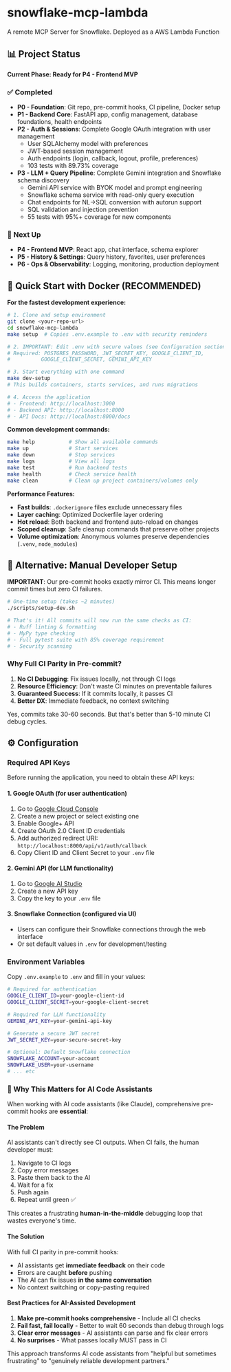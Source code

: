 # snowflake-mcp-lambda
A remote MCP Server for Snowflake. Deployed as a AWS Lambda Function

## 📊 Project Status

**Current Phase: Ready for P4 - Frontend MVP**

### ✅ Completed
- **P0 - Foundation**: Git repo, pre-commit hooks, CI pipeline, Docker setup
- **P1 - Backend Core**: FastAPI app, config management, database foundations, health endpoints
- **P2 - Auth & Sessions**: Complete Google OAuth integration with user management
  - User SQLAlchemy model with preferences
  - JWT-based session management
  - Auth endpoints (login, callback, logout, profile, preferences)
  - 103 tests with 89.73% coverage
- **P3 - LLM + Query Pipeline**: Complete Gemini integration and Snowflake schema discovery
  - Gemini API service with BYOK model and prompt engineering
  - Snowflake schema service with read-only query execution
  - Chat endpoints for NL→SQL conversion with autorun support
  - SQL validation and injection prevention
  - 55 tests with 95%+ coverage for new components

### 🎯 Next Up
- **P4 - Frontend MVP**: React app, chat interface, schema explorer
- **P5 - History & Settings**: Query history, favorites, user preferences
- **P6 - Ops & Observability**: Logging, monitoring, production deployment

## 🚀 Quick Start with Docker (RECOMMENDED)

**For the fastest development experience:**

```bash
# 1. Clone and setup environment
git clone <your-repo-url>
cd snowflake-mcp-lambda
make setup  # Copies .env.example to .env with security reminders

# 2. IMPORTANT: Edit .env with secure values (see Configuration section below)
# Required: POSTGRES_PASSWORD, JWT_SECRET_KEY, GOOGLE_CLIENT_ID,
#          GOOGLE_CLIENT_SECRET, GEMINI_API_KEY

# 3. Start everything with one command
make dev-setup
# This builds containers, starts services, and runs migrations

# 4. Access the application
# - Frontend: http://localhost:3000
# - Backend API: http://localhost:8000
# - API Docs: http://localhost:8000/docs
```

**Common development commands:**
```bash
make help           # Show all available commands
make up             # Start services
make down           # Stop services
make logs           # View all logs
make test           # Run backend tests
make health         # Check service health
make clean          # Clean up project containers/volumes only
```

**Performance Features:**
- **Fast builds**: `.dockerignore` files exclude unnecessary files
- **Layer caching**: Optimized Dockerfile layer ordering
- **Hot reload**: Both backend and frontend auto-reload on changes
- **Scoped cleanup**: Safe cleanup commands that preserve other projects
- **Volume optimization**: Anonymous volumes preserve dependencies (`.venv`, `node_modules`)

## 🚀 Alternative: Manual Developer Setup

**IMPORTANT**: Our pre-commit hooks exactly mirror CI. This means longer commit times but zero CI failures.

```bash
# One-time setup (takes ~2 minutes)
./scripts/setup-dev.sh

# That's it! All commits will now run the same checks as CI:
# - Ruff linting & formatting
# - MyPy type checking
# - Full pytest suite with 85% coverage requirement
# - Security scanning
```

### Why Full CI Parity in Pre-commit?

1. **No CI Debugging**: Fix issues locally, not through CI logs
2. **Resource Efficiency**: Don't waste CI minutes on preventable failures
3. **Guaranteed Success**: If it commits locally, it passes CI
4. **Better DX**: Immediate feedback, no context switching

Yes, commits take 30-60 seconds. But that's better than 5-10 minute CI debug cycles.

## ⚙️ Configuration

### Required API Keys

Before running the application, you need to obtain these API keys:

#### 1. Google OAuth (for user authentication)
1. Go to [Google Cloud Console](https://console.cloud.google.com/)
2. Create a new project or select existing one
3. Enable Google+ API
4. Create OAuth 2.0 Client ID credentials
5. Add authorized redirect URI: `http://localhost:8000/api/v1/auth/callback`
6. Copy Client ID and Client Secret to your `.env` file

#### 2. Gemini API (for LLM functionality)
1. Go to [Google AI Studio](https://makersuite.google.com/app/apikey)
2. Create a new API key
3. Copy the key to your `.env` file

#### 3. Snowflake Connection (configured via UI)
- Users can configure their Snowflake connections through the web interface
- Or set default values in `.env` for development/testing

### Environment Variables

Copy `.env.example` to `.env` and fill in your values:

```bash
# Required for authentication
GOOGLE_CLIENT_ID=your-google-client-id
GOOGLE_CLIENT_SECRET=your-google-client-secret

# Required for LLM functionality
GEMINI_API_KEY=your-gemini-api-key

# Generate a secure JWT secret
JWT_SECRET_KEY=your-secure-secret-key

# Optional: Default Snowflake connection
SNOWFLAKE_ACCOUNT=your-account
SNOWFLAKE_USER=your-username
# ... etc
```

### 🤖 Why This Matters for AI Code Assistants

When working with AI code assistants (like Claude), comprehensive pre-commit hooks are **essential**:

#### The Problem
AI assistants can't directly see CI outputs. When CI fails, the human developer must:
1. Navigate to CI logs
2. Copy error messages
3. Paste them back to the AI
4. Wait for a fix
5. Push again
6. Repeat until green ✅

This creates a frustrating **human-in-the-middle** debugging loop that wastes everyone's time.

#### The Solution
With full CI parity in pre-commit hooks:
- AI assistants get **immediate feedback** on their code
- Errors are caught **before** pushing
- The AI can fix issues **in the same conversation**
- No context switching or copy-pasting required

#### Best Practices for AI-Assisted Development
1. **Make pre-commit hooks comprehensive** - Include all CI checks
2. **Fail fast, fail locally** - Better to wait 60 seconds than debug through logs
3. **Clear error messages** - AI assistants can parse and fix clear errors
4. **No surprises** - What passes locally MUST pass in CI

This approach transforms AI code assistants from "helpful but sometimes frustrating" to "genuinely reliable development partners."
